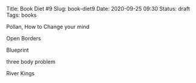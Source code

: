 Title: Book Diet #9
Slug: book-diet9
Date: 2020-09-25 09:30
Status: draft
Tags: books

Pollan, How to Change your mind

Open Borders

Blueprint

three body problem

River Kings
